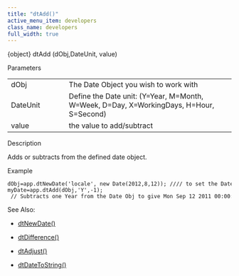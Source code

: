 ```yaml
---
title: "dtAdd()"
active_menu_item: developers
class_name: developers
full_width: true
---
```



{object} dtAdd (dObj,DateUnit, value)

Parameters

<table>
<tr>
<td width="133">
dObj

</td>
<td width="20">
</td>
<td width="750">
The Date Object you wish to work with

</td>
</tr>
<tr>
<td width="133">
DateUnit

</td>
<td width="20">
</td>
<td width="750">
Define the Date unit: (Y=Year, M=Month, W=Week, D=Day, X=WorkingDays, H=Hour, S=Second)

</td>
</tr>
<tr>
<td width="133">
value

</td>
<td width="20">
</td>
<td width="750">
the value to add/subtract

</td>
</tr>
</table>

Description

Adds or subtracts from the defined date object.

Example

    dObj=app.dtNewDate('locale', new Date(2012,8,12)); //// to set the Date Object to Wed Sep 12 2012 00:00:00
    myDate=app.dtAdd(dObj,'Y',-1);         // Subtracts one Year from the Date Obj to give Mon Sep 12 2011 00:00:00
   

See Also:

 - [dtNewDate()](dtnewdate.htm)

 - [dtDifference()](dtdifference.htm)

 - [dtAdjust()](dtadjust.htm)

 - [dtDateToString()](dtdatetostring.htm)


